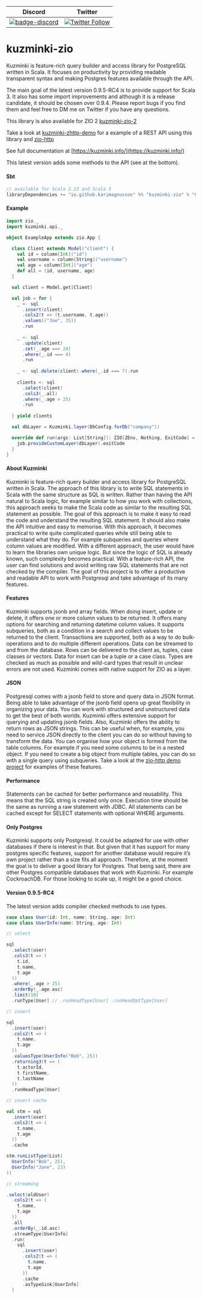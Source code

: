 | Discord | Twitter |
| --- | --- |
| [![badge-discord](https://img.shields.io/discord/629491597070827530?logo=discord)](https://discord.com/channels/629491597070827530/1063139826636963931) | [![Twitter Follow](https://img.shields.io/twitter/follow/kuzminki_lib?label=follow&style=flat&logo=twitter&color=brightgreen)](https://twitter.com/kuzminki_lib) |

# kuzminki-zio

Kuzminki is feature-rich query builder and access library for PostgreSQL written in Scala. It focuses on productivity by providing readable transparent syntax and making Postgres features available through the API.

The main goal of the latest version 0.9.5-RC4 is to provide support for Scala 3. It also has some import improvements and although it is a release candidate, it should be chosen over 0.9.4. Please report bugs if you find them and feel free to DM me on Twitter if you have any questions.

This library is also available for ZIO 2 [kuzminki-zio-2](https://github.com/karimagnusson/kuzminki-zio-2)  

Take a look at [kuzminki-zhttp-demo](https://github.com/karimagnusson/kuzminki-zhttp-demo) for a example of a REST API using this library and [zio-http](https://github.com/dream11/zio-http)  

See full documentation at [https://kuzminki.info/](https://kuzminki.info/)

This latest version adds some methods to the API (see at the bottom).

#### Sbt
```sbt
// available for Scala 2.13 and Scala 3
libraryDependencies += "io.github.karimagnusson" %% "kuzminki-zio" % "0.9.5-RC4"
```

#### Example
```scala
import zio._
import kuzminki.api._

object ExampleApp extends zio.App {

  class Client extends Model("client") {
    val id = column[Int]("id")
    val username = column[String]("username")
    val age = column[Int]("age")
    def all = (id, username, age)
  }

  val client = Model.get[Client]

  val job = for {
    _ <- sql
      .insert(client)
      .cols2(t => (t.username, t.age))
      .values(("Joe", 35))
      .run
    
    _ <- sql
      .update(client)
      .set(_.age ==> 24)
      .where(_.id === 4)
      .run
    
    _ <- sql.delete(client).where(_.id === 7).run
    
    clients <- sql
      .select(client)
      .cols3(_.all)
      .where(_.age > 25)
      .run
    
  } yield clients

  val dbLayer = Kuzminki.layer(DbConfig.forDb("company"))

  override def run(args: List[String]): ZIO[ZEnv, Nothing, ExitCode] = {
    job.provideCustomLayer(dbLayer).exitCode
  }
}
```

#### About Kuzminki
Kuzminki is feature-rich query builder and access library for PostgreSQL written in Scala. The approach of this library is to write SQL statements in Scala with the same structure as SQL is written. Rather than having the API natural to Scala logic, for example similar to how you work with collections, this approach seeks to make the Scala code as similar to the resulting SQL statement as possible. The goal of this approach is to make it easy to read the code and understand the resulting SQL statement. It should also make the API intuitive and easy to memorise. With this approach, it becomes practical to write quite complicated queries while still being able to understand what they do. For example subqueries and queries where column values are modified. With a different approach, the user would have to learn the libraries own unique logic. But since the logic of SQL is already known, such complexity becomes practical. With a feature-rich API, the user can find solutions and avoid writing raw SQL statements that are not checked by the compiler. The goal of this project is to offer a productive and readable API to work with Postgresql and take advantage of its many features.

#### Features
Kuzminki supports jsonb and array fields. When doing insert, update or delete, it offers one or more column values to be returned. It offers many options for searching and returning datetime column values. It supports subqueries, both as a condition in a search and collect values to be returned to the client. Transactions are supported, both as a way to do bulk-operations and to do multiple different operations. Data can be streamed to and from the database. Rows can be delivered to the client as, tuples, case classes or vectors. Data for insert can be a tuple or a case class. Types are checked as much as possible and wild-card types that result in unclear errors are not used. Kuzminki comes with native support for ZIO as a layer.

#### JSON
Postgresql comes with a jsonb field to store and query data in JSON format. Being able to take advantage of the jsonb field opens up great flexibility in organizing your data. You can work with structured and unstructured data to get the best of both worlds. Kuzminki offers extensive support for querying and updating jsonb fields. Also, Kuzminki offers the ability to return rows as JSON strings. This can be useful when, for example, you need to service JSON directly to the client you can do so without having to transform the data. You can organise how your object is formed from the table columns. For example if you need some columns to be in a nested object. If you need to create a big object from multiple tables, you can do so with a single query using subqueries. Take a look at the [zio-http demo project](https://github.com/karimagnusson/kuzminki-zhttp-demo) for examples of these features.

#### Performance
Statements can be cached for better performance and reusability. This means that the SQL string is created only once. Execution time should be the same as running a raw statement with JDBC. All statements can be cached except for SELECT statements with optional WHERE arguments.

#### Only Postgres
Kuzminki supports only Postgresql. It could be adapted for use with other databases if there is interest in that. But given that it has support for many postgres specific features, support for another database would require it’s own project rather than a size fits all approach. Therefore, at the moment the goal is to deliver a good library for Postgres. That being said, there are other Postgres compatible databases that work with Kuzminki. For example CockroachDB. For those looking to scale up, it might be a good choice.

#### Version 0.9.5-RC4
The latest version adds compiler checked methods to use types.

```scala
case class User(id: Int, name: String, age: Int)
case class UserInfo(name: String, age: Int)

// select

sql
  .select(user)
  .cols3(t => (
    t.id,
    t.name,
    t.age
  ))
  .where(_.age > 25)
  .orderBy(_.age.asc)
  .limit(10)
  .runType[User] // .runHeadType[User] .runHeadOptType[User]

// insert

sql
  .insert(user)
  .cols2(t => (
    t.name,
    t.age
  ))
  .valuesType(UserInfo("Bob", 25))
  .returning3(t => (
    t.actorId,
    t.firstName,
    t.lastName
  ))
  .runHeadType[User]

// insert cache

val stm = sql
  .insert(user)
  .cols2(t => (
    t.name,
    t.age
  ))
  .cache

stm.runListType(List(
  UserInfo("Bob", 25),
  UserInfo("Jane", 23)
))

// streaming

.select(oldUser)
  .cols2(t => (
    t.name,
    t.age
  ))
  .all
  .orderBy(_.id.asc)
  .streamType[UserInfo]
  .run(
    sql
      .insert(user)
      .cols2(t => (
        t.name,
        t.age
      ))
      .cache
      .asTypeSink[UserInfo]
  )
```






